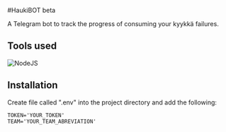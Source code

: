#HaukiBOT beta

A Telegram bot to track the progress of consuming your kyykkä failures.

## Tools used

![NodeJS](https://img.shields.io/badge/node.js-6DA55F?style=for-the-badge&logo=node.js&logoColor=white)

## Installation

Create file called ".env" into the project directory and add the following:

```
TOKEN='YOUR_TOKEN'
TEAM='YOUR_TEAM_ABREVIATION'
```

